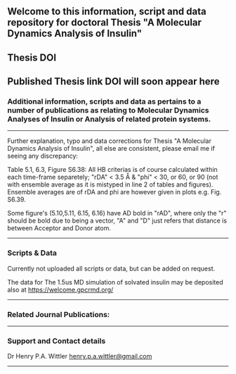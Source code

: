 ## Welcome to this information, script and data repository for doctoral Thesis "A Molecular Dynamics Analysis of Insulin"

## Thesis DOI
Published Thesis link DOI will soon appear here
-----------------------------------------------------------------

### Additional information, scripts and data as pertains to a number of publications as relating to Molecular Dynamics Analyses of Insulin or Analysis of related protein systems.



-----------------------------------------------------------------

Further explanation, typo and  data corrections for Thesis "A Molecular Dynamics Analysis of Insulin", all else are consistent, please email me if seeing any discrepancy:

Table 5.1, 6.3, Figure S6.38: All HB criterias is of course calculated within each time-frame separetely; "rDA" < 3.5 Å & "phi" < 30, or 60, or 90 (not with ensemble average as it is mistyped in line 2 of tables and figures). Ensemble averages are of rDA and phi are however given in plots e.g. Fig. S6.39.

Some figure's (5.10,5.11, 6.15, 6.16) have AD bold in "rAD", where only the "r" should be bold due to being a vector, "A" and "D" just refers that distance is between Acceptor and Donor atom.

-----------------------------------------------------------------
### Scripts & Data 

Currently not uploaded all scripts or data, but can be added on request.

The data for The 1.5us MD simulation of solvated insulin may be deposited also at https://welcome.gpcrmd.org/ 

-----------------------------------------------------------------

### Related Journal Publications:

-----------------------------------------------------------------
### Support and Contact details

Dr Henry P.A. Wittler
henry.p.a.wittler@gmail.com

-----------------------------------------------------------------
